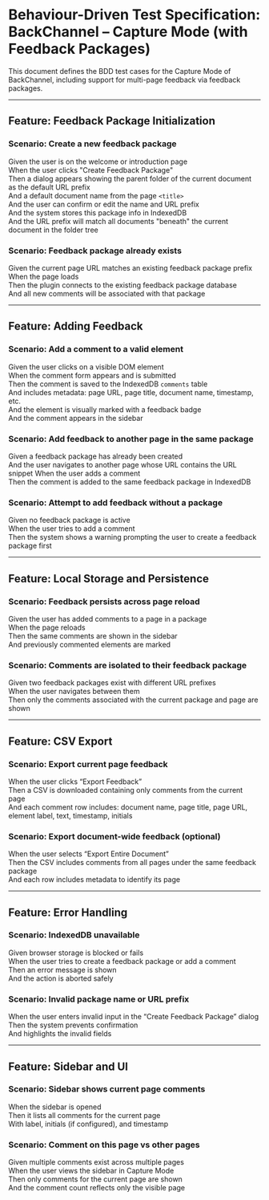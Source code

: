 # Behaviour-Driven Test Specification: BackChannel – Capture Mode (with Feedback Packages)

This document defines the BDD test cases for the Capture Mode of BackChannel, including support for multi-page feedback via feedback packages.

---

## Feature: Feedback Package Initialization

### Scenario: Create a new feedback package
Given the user is on the welcome or introduction page  
When the user clicks "Create Feedback Package"  
Then a dialog appears showing the parent folder of the current document as the default URL prefix  
And a default document name from the page `<title>`  
And the user can confirm or edit the name and URL prefix  
And the system stores this package info in IndexedDB  
And the URL prefix will match all documents "beneath" the current document in the folder tree

### Scenario: Feedback package already exists
Given the current page URL matches an existing feedback package prefix  
When the page loads  
Then the plugin connects to the existing feedback package database  
And all new comments will be associated with that package

---

## Feature: Adding Feedback

### Scenario: Add a comment to a valid element
Given the user clicks on a visible DOM element  
When the comment form appears and is submitted  
Then the comment is saved to the IndexedDB `comments` table  
And includes metadata: page URL, page title, document name, timestamp, etc.  
And the element is visually marked with a feedback badge  
And the comment appears in the sidebar

### Scenario: Add feedback to another page in the same package
Given a feedback package has already been created  
And the user navigates to another page whose URL contains the URL snippet 
When the user adds a comment  
Then the comment is added to the same feedback package in IndexedDB

### Scenario: Attempt to add feedback without a package
Given no feedback package is active  
When the user tries to add a comment  
Then the system shows a warning prompting the user to create a feedback package first

---

## Feature: Local Storage and Persistence

### Scenario: Feedback persists across page reload
Given the user has added comments to a page in a package  
When the page reloads  
Then the same comments are shown in the sidebar  
And previously commented elements are marked

### Scenario: Comments are isolated to their feedback package
Given two feedback packages exist with different URL prefixes  
When the user navigates between them  
Then only the comments associated with the current package and page are shown

---

## Feature: CSV Export

### Scenario: Export current page feedback
When the user clicks “Export Feedback”  
Then a CSV is downloaded containing only comments from the current page  
And each comment row includes: document name, page title, page URL, element label, text, timestamp, initials

### Scenario: Export document-wide feedback (optional)
When the user selects “Export Entire Document”  
Then the CSV includes comments from all pages under the same feedback package  
And each row includes metadata to identify its page

---

## Feature: Error Handling

### Scenario: IndexedDB unavailable
Given browser storage is blocked or fails  
When the user tries to create a feedback package or add a comment  
Then an error message is shown  
And the action is aborted safely

### Scenario: Invalid package name or URL prefix
When the user enters invalid input in the “Create Feedback Package” dialog  
Then the system prevents confirmation  
And highlights the invalid fields

---

## Feature: Sidebar and UI

### Scenario: Sidebar shows current page comments
When the sidebar is opened  
Then it lists all comments for the current page  
With label, initials (if configured), and timestamp

### Scenario: Comment on this page vs other pages
Given multiple comments exist across multiple pages  
When the user views the sidebar in Capture Mode  
Then only comments for the current page are shown  
And the comment count reflects only the visible page

